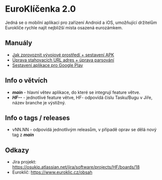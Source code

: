 # EuroKlíčenka 2.0

Jedná se o mobilní aplikaci pro zařízení Android a iOS, umožňující držitelům Euroklíče rychle najít nejbližší místa osazená eurozámkem.

## Manuály

- [Jak zprovoznit vývojové prostředí + sestavení APK](https://github.com/ondrej66/RPR1/blob/main/Manu%C3%A1ly/Project%20Setup%20Guide.md)
- [Úprava stahovacích URL adres + úprava parsování](https://github.com/ondrej66/RPR1/blob/main/Manu%C3%A1ly/Project%20Adjustments%20Guide.md)
- [Sestavení aplikace pro Google Play](https://github.com/ondrej66/RPR1/blob/main/Manu%C3%A1ly/App%20Build%20Guide.md)

## Info o větvích

- ***main*** - hlavní větev aplikace, do které se integrují feature větve.
- ***HF-<NN>-<nazev>*** - jednotlivé feature větve, HF-<NN> odpovídá číslu Tasku/Bugu v Jiře, název branche je výstižný.

## Info o tags / releases

- vNN.NN - odpovídá jednotlivým releasům, v případě oprav se dělá nový tag z ***main***

## Odkazy

- Jira projekt: <https://osukip.atlassian.net/jira/software/projects/HF/boards/18>
- Euroklíč: <https://www.euroklic.cz/obsah>
